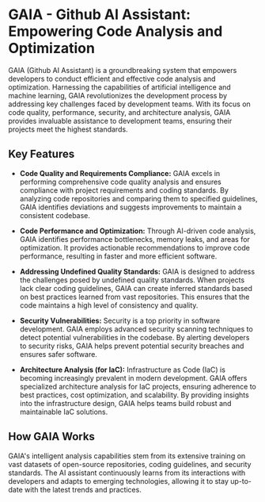 # GAIA - Github AI Assistant: Empowering Code Analysis and Optimization

GAIA (Github AI Assistant) is a groundbreaking system that empowers developers to conduct efficient and effective code analysis and optimization. Harnessing the capabilities of artificial intelligence and machine learning, GAIA revolutionizes the development process by addressing key challenges faced by development teams. With its focus on code quality, performance, security, and architecture analysis, GAIA provides invaluable assistance to development teams, ensuring their projects meet the highest standards.

## Key Features

- **Code Quality and Requirements Compliance:** GAIA excels in performing comprehensive code quality analysis and ensures compliance with project requirements and coding standards. By analyzing code repositories and comparing them to specified guidelines, GAIA identifies deviations and suggests improvements to maintain a consistent codebase.

- **Code Performance and Optimization:** Through AI-driven code analysis, GAIA identifies performance bottlenecks, memory leaks, and areas for optimization. It provides actionable recommendations to improve code performance, resulting in faster and more efficient software.

- **Addressing Undefined Quality Standards:** GAIA is designed to address the challenges posed by undefined quality standards. When projects lack clear coding guidelines, GAIA can create inferred standards based on best practices learned from vast repositories. This ensures that the code maintains a high level of consistency and quality.

- **Security Vulnerabilities:** Security is a top priority in software development. GAIA employs advanced security scanning techniques to detect potential vulnerabilities in the codebase. By alerting developers to security risks, GAIA helps prevent potential security breaches and ensures safer software.

- **Architecture Analysis (for IaC):** Infrastructure as Code (IaC) is becoming increasingly prevalent in modern development. GAIA offers specialized architecture analysis for IaC projects, ensuring adherence to best practices, cost optimization, and scalability. By providing insights into the infrastructure design, GAIA helps teams build robust and maintainable IaC solutions.

## How GAIA Works

GAIA's intelligent analysis capabilities stem from its extensive training on vast datasets of open-source repositories, coding guidelines, and security standards. The AI assistant continuously learns from its interactions with developers and adapts to emerging technologies, allowing it to stay up-to-date with the latest trends and practices.
